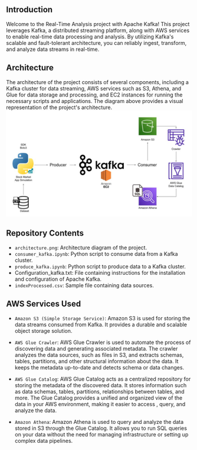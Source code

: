 ## Introduction

Welcome to the Real-Time Analysis project with Apache Kafka! This project leverages Kafka, a distributed streaming platform, along with AWS services to enable real-time data processing and analysis. By utilizing Kafka's scalable and fault-tolerant architecture, 
you can reliably ingest, transform, and analyze data streams in real-time.

## Architecture
The architecture of the project consists of several components, including a Kafka cluster for data streaming, AWS services such as S3, Athena, and Glue for data storage and processing, and EC2 instances for running the necessary scripts and applications. 
The diagram above provides a visual representation of the project's architecture.
![text alternatif](https://github.com/yassinetaiki/Aws_Kafka_Glue_Athena_DataPipeline/blob/master/architecture.png)

## Repository Contents

- `architecture.png`: Architecture diagram of the project.
- `consumer_kafka.ipynb`: Python script to consume data from a Kafka cluster.
- `produce_kafka.ipynb`: Python script to produce data to a Kafka cluster.
- Configuration_kafka.txt: File containing instructions for the installation and configuration of Apache Kafka.
- `indexProcessed.csv`: Sample file containing data sources.

## AWS Services Used
- `Amazon S3 (Simple Storage Service)`: Amazon S3 is used for storing the data streams consumed from Kafka. It provides a durable and scalable object storage solution.

- `AWS Glue Crawler`: AWS Glue Crawler is used to automate the process of discovering data and generating associated metadata. The crawler analyzes the data sources, 
such as files in S3, and extracts schemas, tables, partitions, and other structural information about the data. It keeps the metadata up-to-date and detects schema or 
data changes.

- `AWS Glue Catalog`: AWS Glue Catalog acts as a centralized repository for storing the metadata of the discovered data. It stores information such as data schemas, tables, 
partitions, relationships between tables, and more. The Glue Catalog provides a unified and organized view of the data in your AWS environment, making it easier to access
, query, and analyze the data.

- `Amazon Athena`: Amazon Athena is used to query and analyze the data stored in S3 through the Glue Catalog. It allows you to run SQL queries on your data without the need
for managing infrastructure or setting up complex data pipelines.
  
